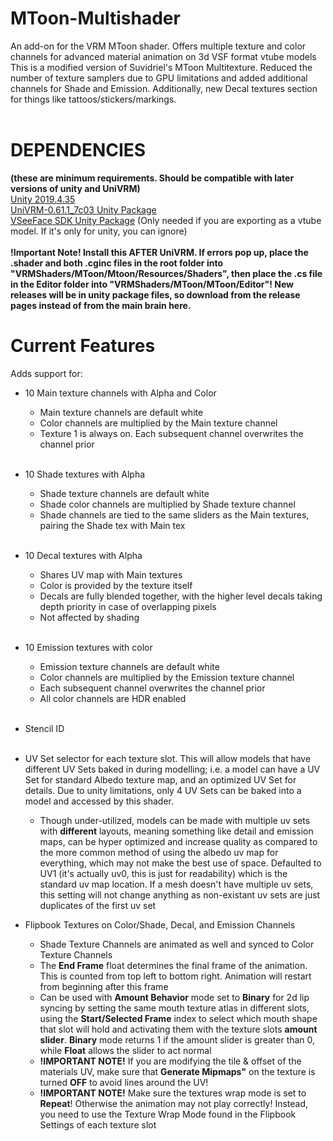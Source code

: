 # MToon-Multishader
An add-on for the VRM MToon shader. Offers multiple texture and color channels for advanced material animation on 3d VSF format vtube models <br>
This is a modified version of Suvidriel's MToon Multitexture. Reduced the number of texture samplers due to GPU limitations and added additional channels for Shade and Emission. Additionally, new Decal textures section for things like tattoos/stickers/markings. <br>
 <br>
# DEPENDENCIES
<b>(these are minimum requirements. Should be compatible with later versions of unity and UniVRM)</b> <br>
[Unity 2019.4.35](https://unity.com/releases/editor/archive) <br>
[UniVRM-0.61.1_7c03 Unity Package](https://github.com/vrm-c/UniVRM/releases/tag/v0.61.1) <br>
[VSeeFace SDK Unity Package](https://github.com/emilianavt/VSeeFaceSDK/releases) (Only needed if you are exporting as a vtube model. If it's only for unity, you can ignore) <br>
 <br>
 <b>!Important Note! Install this AFTER UniVRM. If errors pop up, place the .shader and both .cginc files in the root folder into "VRMShaders/MToon/Mtoon/Resources/Shaders", then place the .cs file in the Editor folder into "VRMShaders/MToon/MToon/Editor"! New releases will be in unity package files, so download from the release pages instead of from the main brain here.</b> <br>
# Current Features

Adds support for: <br>
* 10 Main texture channels with Alpha and Color <br>
	- Main texture channels are default white <br>
	- Color channels are multiplied by the Main texture channel <br>
	- Texture 1 is always on. Each subsequent channel overwrites the channel prior <br><br>
 
* 10 Shade textures with Alpha <br>
	- Shade texture channels are default white <br>
	- Shade color channels are multiplied by Shade texture channel <br>
	- Shade channels are tied to the same sliders as the Main textures, pairing the Shade tex with Main tex <br><br>
 
* 10 Decal textures with Alpha <br>
	- Shares UV map with Main textures <br>
	- Color is provided by the texture itself <br>
	- Decals are fully blended together, with the higher level decals taking depth priority in case of overlapping pixels <br>
	- Not affected by shading <br><br>
 
* 10 Emission textures with color <br>
	- Emission texture channels are default white <br>
	- Color channels are multiplied by the Emission texture channel <br>
	- Each subsequent channel overwrites the channel prior <br>
	- All color channels are HDR enabled <br><br>
 
* Stencil ID<br><br>

* UV Set selector for each texture slot. This will allow models that have different UV Sets baked in during modelling; i.e. a model can have a UV Set for standard Albedo texture map, and an optimized UV Set for details. Due to unity limitations, only 4 UV Sets can be baked into a model and accessed by this shader.
  	- Though under-utilized, models can be made with multiple uv sets with <b>different</b> layouts, meaning something like detail and emission maps, can be hyper optimized and increase quality as compared to the more common method of using the albedo uv map for everything, which may not make the best use of space. Defaulted to UV1 (it's actually uv0, this is just for readability) which is the standard uv map location. If a mesh doesn't have multiple uv sets, this setting will not change anything as non-existant uv sets are just duplicates of the first uv set

* Flipbook Textures on Color/Shade, Decal, and Emission Channels<br>
	- Shade Texture Channels are animated as well and synced to Color Texture Channels<br>
 	- The <b>End Frame</b> float determines the final frame of the animation. This is counted from top left to bottom right. Animation will restart from beginning after this frame<br>
  	- Can be used with <b>Amount Behavior</b> mode set to <b>Binary</b> for 2d lip syncing by setting the same mouth texture atlas in different slots, using the <b>Start/Selected Frame</b> index to select which mouth shape that slot will hold and activating them with the texture slots <b>amount slider</b>. <b>Binary</b> mode returns 1 if the amount slider is greater than 0, while <b>Float</b> allows the slider to act normal
	- <b>!IMPORTANT NOTE!</b> If you are modifying the tile & offset of the materials UV, make sure that <b>Generate Mipmaps"</b> on the texture is turned <b>OFF</b> to avoid lines around the UV!<br>
 	- <b>!IMPORTANT NOTE!</b> Make sure the textures wrap mode is set to <b>Repeat</b>! Otherwise the animation may not play correctly! Instead, you need to use the Texture Wrap Mode found in the Flipbook Settings of each texture slot<br>
